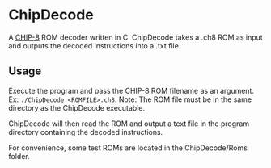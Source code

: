 # ChipDecode

A [CHIP-8](https://en.wikipedia.org/wiki/CHIP-8) ROM decoder written in C. 
ChipDecode takes a .ch8 ROM as input and outputs the decoded instructions 
into a .txt file.

## Usage

Execute the program and pass the CHIP-8 ROM filename as an argument. Ex:
`./ChipDecode <ROMFILE>.ch8`. Note: The ROM file must be in the same
directory as the ChipDecode executable.

ChipDecode will then read the ROM and output a text file in the program 
directory containing the decoded instructions.

For convenience, some test ROMs are located in the ChipDecode/Roms folder.